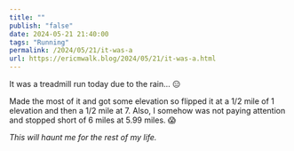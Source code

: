 ```yaml
---
title: ""
publish: "false"
date: 2024-05-21 21:40:00
tags: "Running"
permalink: /2024/05/21/it-was-a
url: https://ericmwalk.blog/2024/05/21/it-was-a.html
---
```


It was a treadmill run today due to the rain... 😑

Made the most of it and got some elevation so flipped it at a 1/2 mile of 1 elevation and then a 1/2 mile at 7. Also, I somehow was not paying attention and stopped short of 6 miles at 5.99 miles. 😱

*This will haunt me for the rest of my life.*